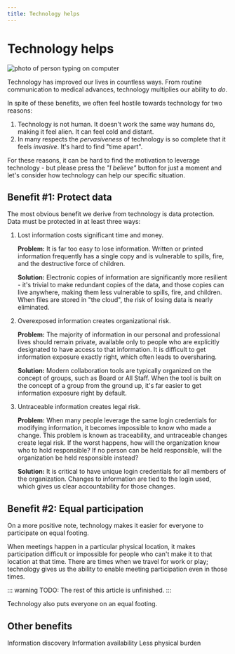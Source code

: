 ```yaml
---
title: Technology helps
---
```


# Technology helps

![photo of person typing on computer][hero-image]

Technology has improved our lives in countless ways. From routine communication to medical advances, technology multiplies our ability to _do_.

In spite of these benefits, we often feel hostile towards technology for two reasons:

1. Technology is not human. It doesn't work the same way humans do, making it feel alien. It can feel cold and distant.
2. In many respects the _pervasiveness_ of technology is so complete that it feels _invasive_. It's hard to find "time apart".

For these reasons, it can be hard to find the motivation to leverage technology - but please press the _"I believe"_ button for just a moment and let's consider how technology can help our specific situation.

## Benefit #1: Protect data

The most obvious benefit we derive from technology is data protection. Data must be protected in at least three ways:

1. Lost information costs significant time and money.

   **Problem:** It is far too easy to lose information. Written or printed information frequently has a single copy and is vulnerable to spills, fire, and the destructive force of children.

   **Solution:** Electronic copies of information are significantly more resilient - it's trivial to make redundant copies of the data, and those copies can live anywhere, making them less vulnerable to spills, fire, and children. When files are stored in "the cloud", the risk of losing data is nearly eliminated.

2. Overexposed information creates organizational risk.

   **Problem:** The majority of information in our personal and professional lives should remain private, available only to people who are explicitly designated to have access to that information. It is difficult to get information exposure exactly right, which often leads to oversharing.

   **Solution:** Modern collaboration tools are typically organized on the concept of groups, such as Board or All Staff. When the tool is built on the concept of a group from the ground up, it's far easier to get information exposure right by default.

3. Untraceable information creates legal risk.

   **Problem:** When many people leverage the same login credentials for modifying information, it becomes impossible to know who made a change. This problem is known as traceability, and untraceable changes create legal risk. If the worst happens, how will the organization know who to hold responsible? If no person can be held responsible, will the organization be held responsible instead?

   **Solution:** It is critical to have unique login credentials for all members of the organization. Changes to information are tied to the login used, which gives us clear accountability for those changes.

## Benefit #2: Equal participation

On a more positive note, technology makes it easier for everyone to participate on equal footing.

When meetings happen in a particular physical location, it makes participation difficult or impossible for people who can't make it to that location at that time. There are times when we travel for work or play; technology gives us the ability to enable meeting participation even in those times.

::: warning
TODO: The rest of this article is unfinished.
:::

Technology also puts everyone on an equal footing.

## Other benefits

Information discovery
Information availability
Less physical burden

[hero-image]: https://images.unsplash.com/photo-1515378960530-7c0da6231fb1?ixlib=rb-1.2.1&ixid=eyJhcHBfaWQiOjg2MjE3fQ&w=600&h=100&crop=top&fit=crop&fp-y=0.4
